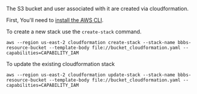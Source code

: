 The S3 bucket and user associated with it are created via cloudformation.

First, You'll need to [install the AWS CLI](https://docs.aws.amazon.com/cli/latest/userguide/cli-chap-install.html).

To create a new stack use the `create-stack` command.

```shell
aws --region us-east-2 cloudformation create-stack --stack-name bbbs-resource-bucket --template-body file://bucket_cloudformation.yaml --capabilities=CAPABILITY_IAM
```

To update the existing cloudformation stack
```
aws --region us-east-2 cloudformation update-stack --stack-name bbbs-resource-bucket --template-body file://bucket_cloudformation.yaml --capabilities=CAPABILITY_IAM
```
